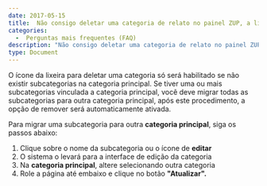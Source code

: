 ```yaml
---
date: 2017-05-15
title:  Não consigo deletar uma categoria de relato no painel ZUP, a lixeira aparece desabilitada
categories:
  -  Perguntas mais frequentes (FAQ)
description: "Não consigo deletar uma categoria de relato no painel ZUP, a lixeira aparece desabilitada"
type: Document
---
```


O ícone da lixeira para deletar uma categoria só será habilitado se não existir subcategorias na categoria principal. Se tiver uma ou mais subcategorias vinculada a categoria principal, você deve migrar todas as subcategorias para outra categoria principal, após este procedimento, a opção de remover será automaticamente ativada.

Para migrar uma subcategoria para outra **categoria principal**, siga os passos abaixo:

1. Clique sobre o nome da subcategoria ou o ícone de **editar**
2. O sistema o levará para a interface de edição da categoria
3. Na **categoria principal**, altere selecionando outra categoria
4. Role a página até embaixo e clique no botão **"Atualizar".**
